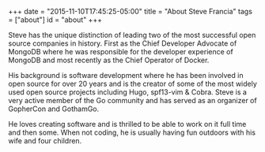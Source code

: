 +++
date = "2015-11-10T17:45:25-05:00"
title = "About Steve Francia"
tags = ["about"]
id = "about"
+++

Steve has the unique distinction of leading two of the most successful
open source companies in history. First as the Chief Developer Advocate
of MongoDB where he was responsible for the developer experience of
MongoDB and most recently as the Chief Operator of Docker.


His background is software development where he has been involved in
open source for over 20 years and is the creator of some of the most
widely used open source projects including Hugo, spf13-vim & Cobra.
Steve is a very active member of the Go community and has served as an
organizer of GopherCon and GothamGo.

He loves creating software and is thrilled to be able to work on it full
time and then some.  When not coding, he is usually having fun outdoors
with his wife and four children.
